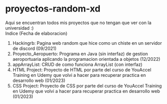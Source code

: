 # proyectos-random-xd
Aqui se encuentran todos mis proyectos que no tengan que ver con la universidad :)
<br> Indice (Fecha de elaboracion)
1. Hackingrb: Pagina web random que hice como un chiste en un servidor de discord (09/2021)
2. Proyecto_Aeropuerto: Programa en Java (sin interfaz) de gestion aeroportuaria aplicando la programacion orientada a objetos (12/2022)
3. appArrayList: CRUD de como funciona ArrayList (con interfaz)
4. HTML Project: Proyecto de HTML por parte del curso de YouAccel Training en Udemy que volvi a hacer para recuperar practica en desarrollo web (01/2023)
5. CSS Project: Proyecto de CSS por parte del curso de YouAccel Training en Udemy que volvi a hacer para recuperar practica en desarrollo web (01/2023)
